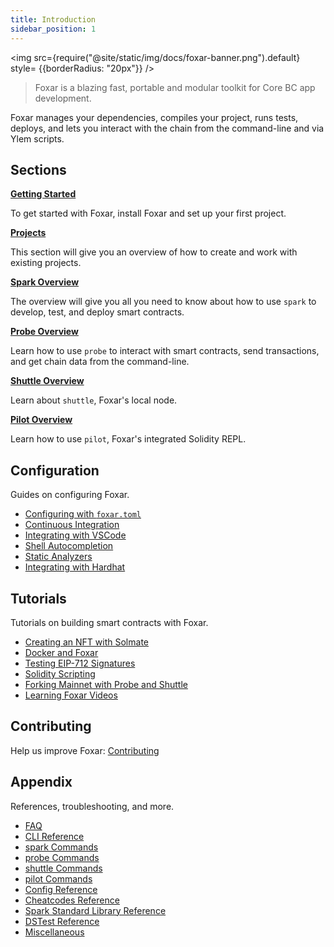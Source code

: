 ```yaml
---
title: Introduction
sidebar_position: 1
---
```


<img src={require("@site/static/img/docs/foxar-banner.png").default} style= {{borderRadius: "20px"}} />

> Foxar is a blazing fast, portable and modular toolkit for Core BC app development.

Foxar manages your dependencies, compiles your project, runs tests, deploys, and lets you interact with the chain from the command-line and via Ylem scripts.

## Sections

**[Getting Started](getting-started/installation)**

To get started with Foxar, install Foxar and set up your first project.

**[Projects](projects/creating-a-new-project.md)**

This section will give you an overview of how to create and work with existing projects.

**[Spark Overview](spark/overview-spark)**

The overview will give you all you need to know about how to use `spark` to develop, test, and deploy smart contracts.

**[Probe Overview](probe/probe-overview)**

Learn how to use `probe` to interact with smart contracts, send transactions, and get chain data from the command-line.

**[Shuttle Overview](shuttle/shuttle-overview)**

Learn about `shuttle`, Foxar's local node.

**[Pilot Overview](pilot/pilot-overview)**

Learn how to use `pilot`, Foxar's integrated Solidity REPL.

## Configuration

Guides on configuring Foxar.

- [Configuring with `foxar.toml`](./config/configuration/)
- [Continuous Integration](./config/continuous-integration.md)
- [Integrating with VSCode](./config/vscode.md)
- [Shell Autocompletion](./config/shell-autocompletion.md)
- [Static Analyzers](./config/static-analyzers.md)
- [Integrating with Hardhat](./config/hardhat.md)

## Tutorials

Tutorials on building smart contracts with Foxar.

- [Creating an NFT with Solmate](./tutorials/solmate-nft.md)
- [Docker and Foxar](./tutorials/foxar-docker.md)
- [Testing EIP-712 Signatures](./tutorials/testing-eip712.md)
- [Solidity Scripting](./tutorials/solidity-scripting.md)
- [Forking Mainnet with Probe and Shuttle](./tutorials/forking-mainnet-with-probe-shuttle.md)
- [Learning Foxar Videos](./tutorials/learn-foxar.md)

## Contributing

Help us improve Foxar: [Contributing](./contributing.md)

## Appendix

References, troubleshooting, and more.

- [FAQ](./faq.md)
- [CLI Reference](./reference/cli/cli-reference)
- [spark Commands](./reference/spark/)
- [probe Commands](./reference/probe/)
- [shuttle Commands](./reference/shuttle/shuttle-reference)
- [pilot Commands](./reference/pilot/pilot-reference)
- [Config Reference](./reference/config/config-reference)
- [Cheatcodes Reference](./reference/cheatcodes/cheatcodes-reference)
- [Spark Standard Library Reference](./reference/spark-std/spark-standart)
- [DSTest Reference](./reference/ds-test)
- [Miscellaneous](misc/miscellaneous)
